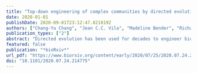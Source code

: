```yaml
---
title: "Top-down engineering of complex communities by directed evolution"
date: 2020-01-01
publishDate: 2020-09-01T23:12:47.821819Z
authors: ["Chang-Yu Chang", "Jean C.C. Vila", "Madeline Bender", "Richard Li", "Madeleine C. Mankowski", "Molly Bassette", "Julia Borden", "Stefan Golfier", "Paul G. Sanchez", "Rachel Waymack", "Xinwen Zhu", "Juan Diaz-Colunga", "Sylvie Estrela", "Maria Rebolleda-Gomez", "Alvaro Sanchez"]
publication_types: ["2"]
abstract: "Directed evolution has been used for decades to engineer biological systems from the top-down. Generally, it has been applied at or below the organismal level, by iteratively sampling the mutational landscape in a guided search for genetic variants of higher function. Above the organismal level, a small number of studies have attempted to artificially select microbial communities and ecosystems, with uneven and generally modest success. Our theoretical understanding of artificial ecosystem selection is still limited, particularly for large assemblages of asexual organisms, and we know little about designing efficient methods to direct their evolution. To address this issue, we have developed a flexible modeling framework that allows us to systematically probe any arbitrary selection strategy on any arbitrary set of communities and selected functions, in a wide range of ecological conditions. By artificially selecting hundreds of in-silico microbial metacommunities under identical conditions, we examine the fundamental limits of the two main breeding methods used so far, and prescribe modifications that significantly increase their power. We identify a range of directed evolution strategies that, particularly when applied in combination, are better suited for the top-down engineering of large, diverse, and stable microbial consortia. Our results emphasize that directed evolution allows an ecological structure-function landscape to be navigated in search for dynamically stable and ecologically and functionally resilient high-functioning communities.Competing Interest StatementThe authors have declared no competing interest."
featured: false
publication: "*bioRxiv*"
url_pdf: "https://www.biorxiv.org/content/early/2020/07/25/2020.07.24.214775.1"
doi: "10.1101/2020.07.24.214775"
---
```


